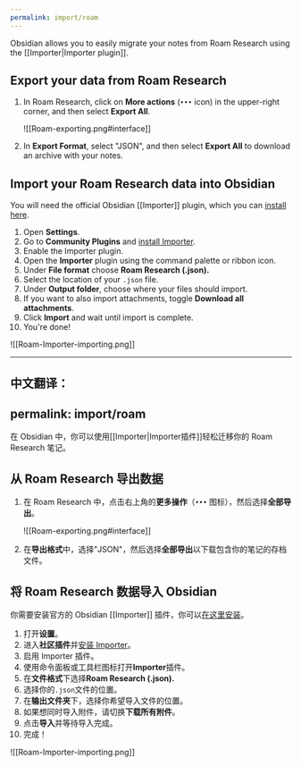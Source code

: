 ```yaml
---
permalink: import/roam
---
```

Obsidian allows you to easily migrate your notes from Roam Research  using the [[Importer|Importer plugin]].

## Export your data from Roam Research

1. In Roam Research, click on **More actions** (`•••` icon) in the upper-right corner, and then select **Export All**.
   
   ![[Roam-exporting.png#interface]]
2. In **Export Format**, select "JSON", and then select **Export All** to download an archive with your notes.

## Import your Roam Research data into Obsidian

You will need the official Obsidian [[Importer]] plugin, which you can [install here](obsidian://show-plugin?id=obsidian-importer).

1. Open **Settings**.
2. Go to **Community Plugins** and [install Importer](obsidian://show-plugin?id=obsidian-importer).
3. Enable the Importer plugin.
4. Open the **Importer** plugin using the command palette or ribbon icon.
5. Under **File format** choose **Roam Research (.json).**
6. Select the location of your `.json` file.
7. Under **Output folder**, choose where your files should import.
8. If you want to also import attachments, toggle **Download all attachments**.
9. Click **Import** and wait until import is complete.
10. You're done!

![[Roam-Importer-importing.png]]



---

中文翻译：
---
permalink: import/roam
---
在 Obsidian 中，你可以使用[[Importer|Importer插件]]轻松迁移你的 Roam Research 笔记。

## 从 Roam Research 导出数据

1. 在 Roam Research 中，点击右上角的**更多操作**（`•••` 图标），然后选择**全部导出**。
   
   ![[Roam-exporting.png#interface]]
2. 在**导出格式**中，选择"JSON"，然后选择**全部导出**以下载包含你的笔记的存档文件。

## 将 Roam Research 数据导入 Obsidian

你需要安装官方的 Obsidian [[Importer]] 插件，你可以[在这里安装](obsidian://show-plugin?id=obsidian-importer)。

1. 打开**设置**。
2. 进入**社区插件**并[安装 Importer](obsidian://show-plugin?id=obsidian-importer)。
3. 启用 Importer 插件。
4. 使用命令面板或工具栏图标打开**Importer**插件。
5. 在**文件格式**下选择**Roam Research (.json).**
6. 选择你的`.json`文件的位置。
7. 在**输出文件夹**下，选择你希望导入文件的位置。
8. 如果想同时导入附件，请切换**下载所有附件**。
9. 点击**导入**并等待导入完成。
10. 完成！

![[Roam-Importer-importing.png]]